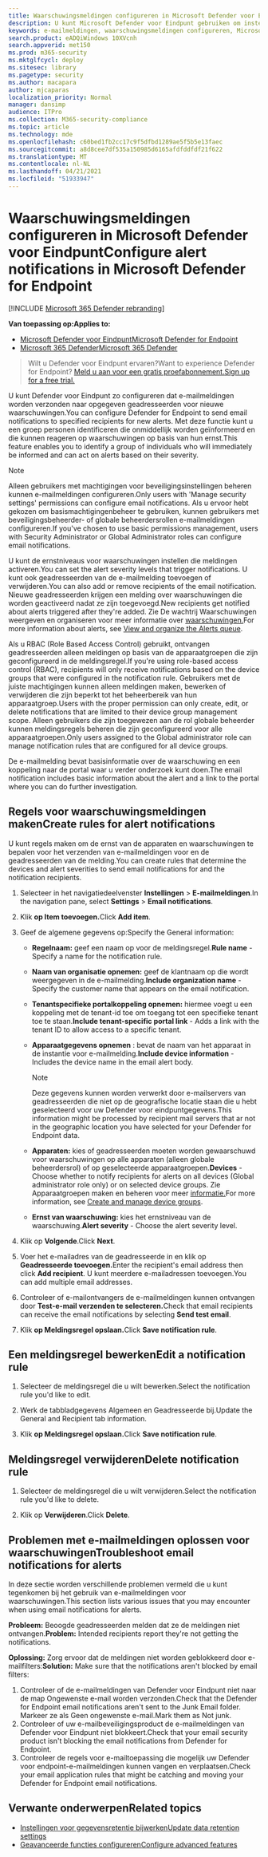 ```yaml
---
title: Waarschuwingsmeldingen configureren in Microsoft Defender voor Eindpunt
description: U kunt Microsoft Defender voor Eindpunt gebruiken om instellingen voor e-mailmeldingen te configureren voor beveiligingswaarschuwingen, op basis van ernst en andere criteria.
keywords: e-mailmeldingen, waarschuwingsmeldingen configureren, Microsoft Defender voor eindpunten, Microsoft Defender voor eindpuntmeldingen, Microsoft Defender voor eindpuntwaarschuwingen, Windows 10 Enterprise, Windows 10 Education
search.product: eADQiWindows 10XVcnh
search.appverid: met150
ms.prod: m365-security
ms.mktglfcycl: deploy
ms.sitesec: library
ms.pagetype: security
ms.author: macapara
author: mjcaparas
localization_priority: Normal
manager: dansimp
audience: ITPro
ms.collection: M365-security-compliance
ms.topic: article
ms.technology: mde
ms.openlocfilehash: c60bed1fb2cc17c9f5dfbd1289ae5f5b5e13faec
ms.sourcegitcommit: a8d8cee7df535a150985d6165afdfddfdf21f622
ms.translationtype: MT
ms.contentlocale: nl-NL
ms.lasthandoff: 04/21/2021
ms.locfileid: "51933947"
---
```

# <a name="configure-alert-notifications-in-microsoft-defender-for-endpoint"></a><span data-ttu-id="407a9-104">Waarschuwingsmeldingen configureren in Microsoft Defender voor Eindpunt</span><span class="sxs-lookup"><span data-stu-id="407a9-104">Configure alert notifications in Microsoft Defender for Endpoint</span></span>

[!INCLUDE [Microsoft 365 Defender rebranding](../../includes/microsoft-defender.md)]

<span data-ttu-id="407a9-105">**Van toepassing op:**</span><span class="sxs-lookup"><span data-stu-id="407a9-105">**Applies to:**</span></span>
- [<span data-ttu-id="407a9-106">Microsoft Defender voor Eindpunt</span><span class="sxs-lookup"><span data-stu-id="407a9-106">Microsoft Defender for Endpoint</span></span>](https://go.microsoft.com/fwlink/p/?linkid=2154037)
- [<span data-ttu-id="407a9-107">Microsoft 365 Defender</span><span class="sxs-lookup"><span data-stu-id="407a9-107">Microsoft 365 Defender</span></span>](https://go.microsoft.com/fwlink/?linkid=2118804)

><span data-ttu-id="407a9-108">Wilt u Defender voor Eindpunt ervaren?</span><span class="sxs-lookup"><span data-stu-id="407a9-108">Want to experience Defender for Endpoint?</span></span> [<span data-ttu-id="407a9-109">Meld u aan voor een gratis proefabonnement.</span><span class="sxs-lookup"><span data-stu-id="407a9-109">Sign up for a free trial.</span></span>](https://www.microsoft.com/microsoft-365/windows/microsoft-defender-atp?ocid=docs-wdatp-emailconfig-abovefoldlink)

<span data-ttu-id="407a9-110">U kunt Defender voor Eindpunt zo configureren dat e-mailmeldingen worden verzonden naar opgegeven geadresseerden voor nieuwe waarschuwingen.</span><span class="sxs-lookup"><span data-stu-id="407a9-110">You can configure Defender for Endpoint to send email notifications to specified recipients for new alerts.</span></span> <span data-ttu-id="407a9-111">Met deze functie kunt u een groep personen identificeren die onmiddellijk worden geïnformeerd en die kunnen reageren op waarschuwingen op basis van hun ernst.</span><span class="sxs-lookup"><span data-stu-id="407a9-111">This feature enables you to identify a group of individuals who will immediately be informed and can act on alerts based on their severity.</span></span>

> [!NOTE]
> <span data-ttu-id="407a9-112">Alleen gebruikers met machtigingen voor beveiligingsinstellingen beheren kunnen e-mailmeldingen configureren.</span><span class="sxs-lookup"><span data-stu-id="407a9-112">Only users with 'Manage security settings' permissions can configure email notifications.</span></span> <span data-ttu-id="407a9-113">Als u ervoor hebt gekozen om basismachtigingenbeheer te gebruiken, kunnen gebruikers met beveiligingsbeheerder- of globale beheerdersrollen e-mailmeldingen configureren.</span><span class="sxs-lookup"><span data-stu-id="407a9-113">If you've chosen to use basic permissions management, users with Security Administrator or Global Administrator roles can configure email notifications.</span></span>

<span data-ttu-id="407a9-114">U kunt de ernstniveaus voor waarschuwingen instellen die meldingen activeren.</span><span class="sxs-lookup"><span data-stu-id="407a9-114">You can set the alert severity levels that trigger notifications.</span></span> <span data-ttu-id="407a9-115">U kunt ook geadresseerden van de e-mailmelding toevoegen of verwijderen.</span><span class="sxs-lookup"><span data-stu-id="407a9-115">You can also add or remove recipients of the email notification.</span></span> <span data-ttu-id="407a9-116">Nieuwe geadresseerden krijgen een melding over waarschuwingen die worden geactiveerd nadat ze zijn toegevoegd.</span><span class="sxs-lookup"><span data-stu-id="407a9-116">New recipients get notified about alerts triggered after they're added.</span></span> <span data-ttu-id="407a9-117">Zie De wachtrij Waarschuwingen weergeven en organiseren voor meer informatie over [waarschuwingen.](alerts-queue.md)</span><span class="sxs-lookup"><span data-stu-id="407a9-117">For more information about alerts, see [View and organize the Alerts queue](alerts-queue.md).</span></span>

<span data-ttu-id="407a9-118">Als u RBAC (Role Based Access Control) gebruikt, ontvangen geadresseerden alleen meldingen op basis van de apparaatgroepen die zijn geconfigureerd in de meldingsregel.</span><span class="sxs-lookup"><span data-stu-id="407a9-118">If you're using role-based access control (RBAC), recipients will only receive notifications based on the device groups that were configured in the notification rule.</span></span>
<span data-ttu-id="407a9-119">Gebruikers met de juiste machtigingen kunnen alleen meldingen maken, bewerken of verwijderen die zijn beperkt tot het beheerbereik van hun apparaatgroep.</span><span class="sxs-lookup"><span data-stu-id="407a9-119">Users with the proper permission can only create, edit, or delete notifications that are limited to their device group management scope.</span></span>
<span data-ttu-id="407a9-120">Alleen gebruikers die zijn toegewezen aan de rol globale beheerder kunnen meldingsregels beheren die zijn geconfigureerd voor alle apparaatgroepen.</span><span class="sxs-lookup"><span data-stu-id="407a9-120">Only users assigned to the Global administrator role can manage notification rules that are configured for all device groups.</span></span>

<span data-ttu-id="407a9-121">De e-mailmelding bevat basisinformatie over de waarschuwing en een koppeling naar de portal waar u verder onderzoek kunt doen.</span><span class="sxs-lookup"><span data-stu-id="407a9-121">The email notification includes basic information about the alert and a link to the portal where you can do further investigation.</span></span>


## <a name="create-rules-for-alert-notifications"></a><span data-ttu-id="407a9-122">Regels voor waarschuwingsmeldingen maken</span><span class="sxs-lookup"><span data-stu-id="407a9-122">Create rules for alert notifications</span></span>
<span data-ttu-id="407a9-123">U kunt regels maken om de ernst van de apparaten en waarschuwingen te bepalen voor het verzenden van e-mailmeldingen voor en de geadresseerden van de melding.</span><span class="sxs-lookup"><span data-stu-id="407a9-123">You can create rules that determine the devices and alert severities to send email notifications for and the notification recipients.</span></span>


1. <span data-ttu-id="407a9-124">Selecteer in het navigatiedeelvenster **Instellingen**  >  **E-mailmeldingen**.</span><span class="sxs-lookup"><span data-stu-id="407a9-124">In the navigation pane, select **Settings** > **Email notifications**.</span></span>

2. <span data-ttu-id="407a9-125">Klik **op Item toevoegen.**</span><span class="sxs-lookup"><span data-stu-id="407a9-125">Click **Add item**.</span></span>

3. <span data-ttu-id="407a9-126">Geef de algemene gegevens op:</span><span class="sxs-lookup"><span data-stu-id="407a9-126">Specify the General information:</span></span>
    - <span data-ttu-id="407a9-127">**Regelnaam:** geef een naam op voor de meldingsregel.</span><span class="sxs-lookup"><span data-stu-id="407a9-127">**Rule name** - Specify a name for the notification rule.</span></span>
    - <span data-ttu-id="407a9-128">**Naam van organisatie opnemen:** geef de klantnaam op die wordt weergegeven in de e-mailmelding.</span><span class="sxs-lookup"><span data-stu-id="407a9-128">**Include organization name** - Specify the customer name that appears on the email notification.</span></span>
    - <span data-ttu-id="407a9-129">**Tenantspecifieke portalkoppeling opnemen:** hiermee voegt u een koppeling met de tenant-id toe om toegang tot een specifieke tenant toe te staan.</span><span class="sxs-lookup"><span data-stu-id="407a9-129">**Include tenant-specific portal link** - Adds a link with the tenant ID to allow access to a specific tenant.</span></span>
    - <span data-ttu-id="407a9-130">**Apparaatgegevens opnemen** : bevat de naam van het apparaat in de instantie voor e-mailmelding.</span><span class="sxs-lookup"><span data-stu-id="407a9-130">**Include device information** - Includes the device name in the email alert body.</span></span>
    
        >[!NOTE]
        > <span data-ttu-id="407a9-131">Deze gegevens kunnen worden verwerkt door e-mailservers van geadresseerden die niet op de geografische locatie staan die u hebt geselecteerd voor uw Defender voor eindpuntgegevens.</span><span class="sxs-lookup"><span data-stu-id="407a9-131">This information might be processed by recipient mail servers that ar not in the geographic location you have selected for your Defender for Endpoint data.</span></span>

    - <span data-ttu-id="407a9-132">**Apparaten:** kies of geadresseerden moeten worden gewaarschuwd voor waarschuwingen op alle apparaten (alleen globale beheerdersrol) of op geselecteerde apparaatgroepen.</span><span class="sxs-lookup"><span data-stu-id="407a9-132">**Devices** - Choose whether to notify recipients for alerts on all devices (Global administrator role only) or on selected device groups.</span></span> <span data-ttu-id="407a9-133">Zie Apparaatgroepen maken en beheren voor meer [informatie.](machine-groups.md)</span><span class="sxs-lookup"><span data-stu-id="407a9-133">For more information, see [Create and manage device groups](machine-groups.md).</span></span>
    - <span data-ttu-id="407a9-134">**Ernst van waarschuwing:** kies het ernstniveau van de waarschuwing.</span><span class="sxs-lookup"><span data-stu-id="407a9-134">**Alert severity** - Choose the alert severity level.</span></span>

4. <span data-ttu-id="407a9-135">Klik op **Volgende**.</span><span class="sxs-lookup"><span data-stu-id="407a9-135">Click **Next**.</span></span>
    
5. <span data-ttu-id="407a9-136">Voer het e-mailadres van de geadresseerde in en klik op **Geadresseerde toevoegen.**</span><span class="sxs-lookup"><span data-stu-id="407a9-136">Enter the recipient's email address then click **Add recipient**.</span></span> <span data-ttu-id="407a9-137">U kunt meerdere e-mailadressen toevoegen.</span><span class="sxs-lookup"><span data-stu-id="407a9-137">You can add multiple email addresses.</span></span>

6. <span data-ttu-id="407a9-138">Controleer of e-mailontvangers de e-mailmeldingen kunnen ontvangen door **Test-e-mail verzenden te selecteren.**</span><span class="sxs-lookup"><span data-stu-id="407a9-138">Check that email recipients can receive the email notifications by selecting **Send test email**.</span></span>

7. <span data-ttu-id="407a9-139">Klik **op Meldingsregel opslaan.**</span><span class="sxs-lookup"><span data-stu-id="407a9-139">Click **Save notification rule**.</span></span>

## <a name="edit-a-notification-rule"></a><span data-ttu-id="407a9-140">Een meldingsregel bewerken</span><span class="sxs-lookup"><span data-stu-id="407a9-140">Edit a notification rule</span></span>
1. <span data-ttu-id="407a9-141">Selecteer de meldingsregel die u wilt bewerken.</span><span class="sxs-lookup"><span data-stu-id="407a9-141">Select the notification rule you'd like to edit.</span></span>

2. <span data-ttu-id="407a9-142">Werk de tabbladgegevens Algemeen en Geadresseerde bij.</span><span class="sxs-lookup"><span data-stu-id="407a9-142">Update the General and Recipient tab information.</span></span>

3. <span data-ttu-id="407a9-143">Klik **op Meldingsregel opslaan.**</span><span class="sxs-lookup"><span data-stu-id="407a9-143">Click **Save notification rule**.</span></span>


## <a name="delete-notification-rule"></a><span data-ttu-id="407a9-144">Meldingsregel verwijderen</span><span class="sxs-lookup"><span data-stu-id="407a9-144">Delete notification rule</span></span>

1. <span data-ttu-id="407a9-145">Selecteer de meldingsregel die u wilt verwijderen.</span><span class="sxs-lookup"><span data-stu-id="407a9-145">Select the notification rule you'd like to delete.</span></span>

2. <span data-ttu-id="407a9-146">Klik op **Verwijderen**.</span><span class="sxs-lookup"><span data-stu-id="407a9-146">Click **Delete**.</span></span>


## <a name="troubleshoot-email-notifications-for-alerts"></a><span data-ttu-id="407a9-147">Problemen met e-mailmeldingen oplossen voor waarschuwingen</span><span class="sxs-lookup"><span data-stu-id="407a9-147">Troubleshoot email notifications for alerts</span></span>
<span data-ttu-id="407a9-148">In deze sectie worden verschillende problemen vermeld die u kunt tegenkomen bij het gebruik van e-mailmeldingen voor waarschuwingen.</span><span class="sxs-lookup"><span data-stu-id="407a9-148">This section lists various issues that you may encounter when using email notifications for alerts.</span></span>

<span data-ttu-id="407a9-149">**Probleem:** Beoogde geadresseerden melden dat ze de meldingen niet ontvangen.</span><span class="sxs-lookup"><span data-stu-id="407a9-149">**Problem:** Intended recipients report they're not getting the notifications.</span></span>

<span data-ttu-id="407a9-150">**Oplossing:** Zorg ervoor dat de meldingen niet worden geblokkeerd door e-mailfilters:</span><span class="sxs-lookup"><span data-stu-id="407a9-150">**Solution:** Make sure that the notifications aren't blocked by email filters:</span></span>

1. <span data-ttu-id="407a9-151">Controleer of de e-mailmeldingen van Defender voor Eindpunt niet naar de map Ongewenste e-mail worden verzonden.</span><span class="sxs-lookup"><span data-stu-id="407a9-151">Check that the Defender for Endpoint email notifications aren't sent to the Junk Email folder.</span></span> <span data-ttu-id="407a9-152">Markeer ze als Geen ongewenste e-mail.</span><span class="sxs-lookup"><span data-stu-id="407a9-152">Mark them as Not junk.</span></span>
2. <span data-ttu-id="407a9-153">Controleer of uw e-mailbeveiligingsproduct de e-mailmeldingen van Defender voor Eindpunt niet blokkeert.</span><span class="sxs-lookup"><span data-stu-id="407a9-153">Check that your email security product isn't blocking the email notifications from Defender for Endpoint.</span></span>
3. <span data-ttu-id="407a9-154">Controleer de regels voor e-mailtoepassing die mogelijk uw Defender voor endpoint-e-mailmeldingen kunnen vangen en verplaatsen.</span><span class="sxs-lookup"><span data-stu-id="407a9-154">Check your email application rules that might be catching and moving your Defender for Endpoint email notifications.</span></span>

## <a name="related-topics"></a><span data-ttu-id="407a9-155">Verwante onderwerpen</span><span class="sxs-lookup"><span data-stu-id="407a9-155">Related topics</span></span>
- [<span data-ttu-id="407a9-156">Instellingen voor gegevensretentie bijwerken</span><span class="sxs-lookup"><span data-stu-id="407a9-156">Update data retention settings</span></span>](data-retention-settings.md)
- [<span data-ttu-id="407a9-157">Geavanceerde functies configureren</span><span class="sxs-lookup"><span data-stu-id="407a9-157">Configure advanced features</span></span>](advanced-features.md)

